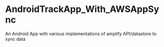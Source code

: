 # AndroidTrackApp_With_AWSAppSync
An Android App with various implementations of amplify API/datastore to sync data

